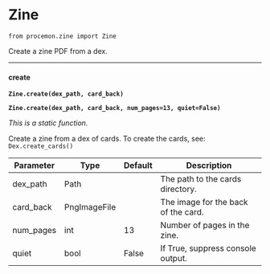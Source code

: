 # Zine

`from procemon.zine import Zine`

Create a zine PDF from a dex.

***

#### create

**`Zine.create(dex_path, card_back)`**

**`Zine.create(dex_path, card_back, num_pages=13, quiet=False)`**

_This is a static function._

Create a zine from a dex of cards. To create the cards, see: `Dex.create_cards()`

| Parameter | Type | Default | Description |
| --- | --- | --- | --- |
| dex_path |  Path |  | The path to the cards directory. |
| card_back |  PngImageFile |  | The image for the back of the card. |
| num_pages |  int  | 13 | Number of pages in the zine. |
| quiet |  bool  | False | If True, suppress console output. |

